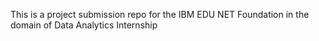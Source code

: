 This is a project submission repo for the IBM EDU NET Foundation in the domain of Data Analytics Internship 
